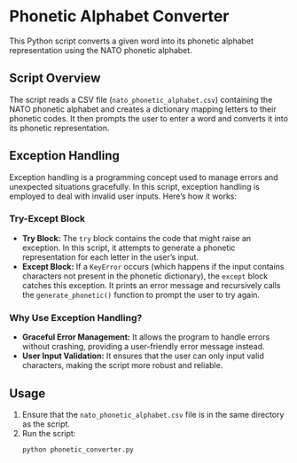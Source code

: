 # Phonetic Alphabet Converter

This Python script converts a given word into its phonetic alphabet representation using the NATO phonetic alphabet.

## Script Overview

The script reads a CSV file (`nato_phonetic_alphabet.csv`) containing the NATO phonetic alphabet and creates a dictionary mapping letters to their phonetic codes. It then prompts the user to enter a word and converts it into its phonetic representation.

## Exception Handling

Exception handling is a programming concept used to manage errors and unexpected situations gracefully. In this script, exception handling is employed to deal with invalid user inputs. Here’s how it works:

### **Try-Except Block**

- **Try Block:** The `try` block contains the code that might raise an exception. In this script, it attempts to generate a phonetic representation for each letter in the user’s input.
- **Except Block:** If a `KeyError` occurs (which happens if the input contains characters not present in the phonetic dictionary), the `except` block catches this exception. It prints an error message and recursively calls the `generate_phonetic()` function to prompt the user to try again.

### **Why Use Exception Handling?**

- **Graceful Error Management:** It allows the program to handle errors without crashing, providing a user-friendly error message instead.
- **User Input Validation:** It ensures that the user can only input valid characters, making the script more robust and reliable.

## Usage

1. Ensure that the `nato_phonetic_alphabet.csv` file is in the same directory as the script.
2. Run the script:
   ```bash
   python phonetic_converter.py
